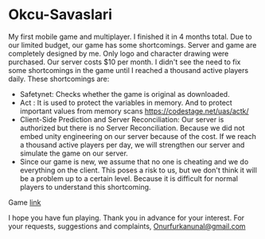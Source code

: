 # Okcu-Savaslari

My first mobile game and multiplayer. I finished it in 4 months total. Due to our limited budget, our game has some shortcomings. Server and game are completely designed by me. Only logo and character drawing were purchased. Our server costs $10 per month. I didn't see the need to fix some shortcomings in the game until I reached a thousand active players daily. These shortcomings are:
- Safetynet: Checks whether the game is original as downloaded.
- Act : It is used to protect the variables in memory. And to protect important values ​​from memory scans
https://codestage.net/uas/actk/
- Client-Side Prediction and Server Reconciliation: Our server is authorized but there is no Server Reconciliation. Because we did not embed unity engineering on our server because of the cost. If we reach a thousand active players per day, we will strengthen our server and simulate the game on our server.
- Since our game is new, we assume that no one is cheating and we do everything on the client. This poses a risk to us, but we don't think it will be a problem up to a certain level. Because it is difficult for normal players to understand this shortcoming.

Game [link](https://play.google.com/store/apps/details?id=org.DefaultCompany.org.unity.mutibow.mobile)


I hope you have fun playing. Thank you in advance for your interest. For your requests, suggestions and complaints, Onurfurkanunal@gmail.com
